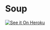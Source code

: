 Soup
================

[![See it On Heroku](https://www.herokucdn.com/deploy/button.png)](https://so-up.herokuapp.com/)
